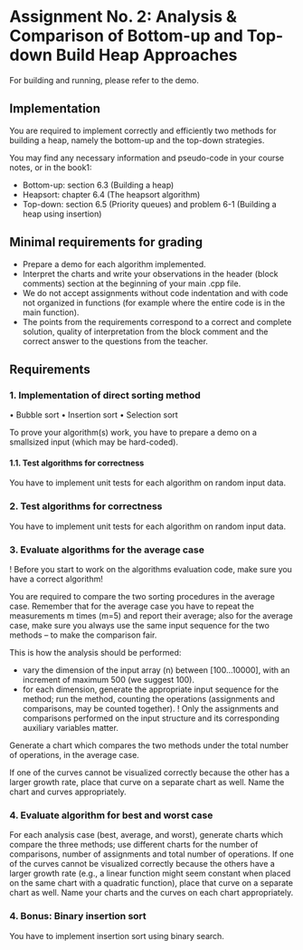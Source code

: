 # Assignment No. 2: Analysis & Comparison of Bottom-up and Top-down Build Heap Approaches

For building and running, please refer to the demo.

## Implementation

You are required to implement correctly and efficiently two methods for building a heap, namely the bottom-up and the top-down strategies.

You may find any necessary information and pseudo-code in your course notes, or in the book1:
- Bottom-up: section 6.3 (Building a heap)
- Heapsort: chapter 6.4 (The heapsort algorithm)
- Top-down: section 6.5 (Priority queues) and problem 6-1 (Building a heap using insertion)


## Minimal requirements for grading
- Prepare a demo for each algorithm implemented.
- Interpret the charts and write your observations in the header (block comments) section at the beginning of your main .cpp file.
- We do not accept assignments without code indentation and with code not organized in functions (for example where the entire code is in the main function).
- The points from the requirements correspond to a correct and complete solution, quality of interpretation from the block comment and the correct answer to the questions from the teacher. 


## Requirements

### 1. Implementation of direct sorting method
• Bubble sort
• Insertion sort
• Selection sort

To prove your algorithm(s) work, you have to prepare a demo on a smallsized input (which may be hard-coded).

#### 1.1. Test algorithms for correctness
You have to implement unit tests for each algorithm on random input data.

### 2. Test algorithms for correctness

You have to implement unit tests for each algorithm on random input data.

### 3. Evaluate algorithms for the average case

! Before you start to work on the algorithms evaluation code, make sure you have a correct algorithm! 

You are required to compare the two sorting procedures in the average case. Remember that for the average case you have to repeat the measurements m times (m=5) and report their average; also for the average case, make sure you always use the same input sequence for the two methods – to make the comparison fair.

This is how the analysis should be performed:
- vary the dimension of the input array (n) between [100…10000], with an increment of maximum 500 (we suggest 100).
- for each dimension, generate the appropriate input sequence for the method; run the method, counting the operations (assignments and comparisons, may be counted together).
! Only the assignments and comparisons performed on the input structure and its corresponding auxiliary variables matter.
 
Generate a chart which compares the two methods under the total number of operations, in the average case. 

If one of the curves cannot be visualized correctly because the other has a larger growth rate, place that curve on a separate chart as well. Name the chart and curves appropriately.


### 4. Evaluate algorithm for best and worst case

For each analysis case (best, average, and worst), generate charts which compare the three
methods; use different charts for the number of comparisons, number of assignments and total
number of operations. If one of the curves cannot be visualized correctly because the others have
a larger growth rate (e.g., a linear function might seem constant when placed on the same chart
with a quadratic function), place that curve on a separate chart as well. Name your charts and the
curves on each chart appropriately.

### 4. Bonus: Binary insertion sort

You have to implement insertion sort using binary search.